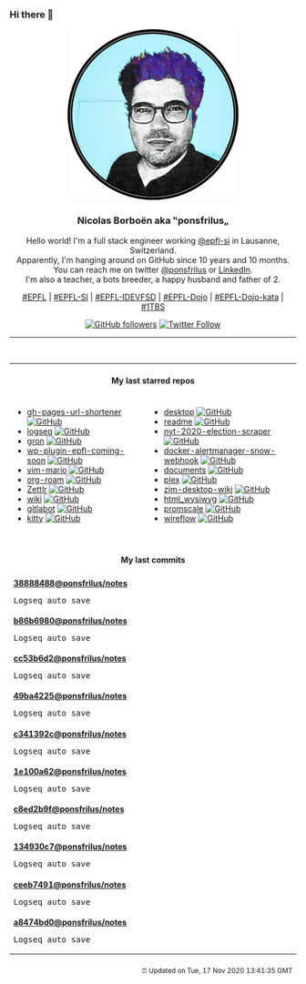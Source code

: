 ### Hi there 👋

<p align="center">
  <!-- use https://avatars3.githubusercontent.com/u/176002?v=4 for your default github picture -->
  <img src="https://raw.githubusercontent.com/ponsfrilus/ponsfrilus/master/img/ponsfrilus.png" title="Nicolas Borboën aka ‟ponsfrilus„" alt="Nicolas Borboën aka ‟ponsfrilus„" />
  <h3 align="center">
    Nicolas Borboën aka ‟ponsfrilus„
  </h3>
  <p align="center">
    Hello world! I'm a full stack engineer working <a href="https://github.com/epfl-si">@epfl-si</a> in Lausanne, Switzerland.
    <br />Apparently, I'm hanging around on GitHub since 10 years and 10 months.
    <br />You can reach me on twitter <a href="https://twitter.com/ponsfrilus">@ponsfrilus</a> or <a href="http://linkedin.com/in/nicolasborboen">LinkedIn</a>.
    <br />I'm also a teacher, a bots breeder, a happy husband and father of 2.
  </p>
  <p align="center">
    <a href="https://www.epfl.ch">#EPFL</a> | 
    <a href="https://github.com/epfl-si/">#EPFL-SI</a> | 
    <a href="https://github.com/epfl-idevfsd">#EPFL-IDEVFSD</a> | 
    <a href="https://github.com/topics/epfl-dojo">#EPFL-Dojo</a> | 
    <a href="https://github.com/topics/epfl-dojo-kata">#EPFL-Dojo-kata</a> | 
    <a href="https://en.wikipedia.org/wiki/Indentation_style#Variant:_1TBS_(OTBS)">#1TBS</a>
  </p>
  <p align="center">
    <a href="https://github.com/ponsfrilus"><img alt="GitHub followers" src="https://img.shields.io/github/followers/ponsfrilus?label=Follow%20me%20on%20github&style=social"></a>
    <a href="https://twitter.com/ponsfrilus"><img alt="Twitter Follow" src="https://img.shields.io/twitter/follow/ponsfrilus?label=follow%20me%20on%20twitter&style=social"></a>
  </p>
  </p><hr><table align="center">
<tr>
<td colspan="2" align="center"><h4>My last starred repos</h4></td>
</tr>
<tr>
<td valign="top">
<ul>
<li>
<a href="https://github.com/nelsontky/gh-pages-url-shortener" title="Minimal URL shortener that can be entirely hosted on GitHub pages." target="_blank">gh-pages-url-shortener</a>&nbsp;<a href="https://github.com/nelsontky/gh-pages-url-shortener" title="Minimal URL shortener that can be entirely hosted on GitHub pages." target="_blank"><img src="https://img.shields.io/github/stars/nelsontky/gh-pages-url-shortener?style=social" alt="GitHub"></a>
</li>
<li>
<a href="https://github.com/logseq/logseq" title="A privacy-first, open-source platform for knowledge sharing and management. " target="_blank">logseq</a>&nbsp;<a href="https://github.com/logseq/logseq" title="A privacy-first, open-source platform for knowledge sharing and management. " target="_blank"><img src="https://img.shields.io/github/stars/logseq/logseq?style=social" alt="GitHub"></a>
</li>
<li>
<a href="https://github.com/tomnomnom/gron" title="Make JSON greppable!" target="_blank">gron</a>&nbsp;<a href="https://github.com/tomnomnom/gron" title="Make JSON greppable!" target="_blank"><img src="https://img.shields.io/github/stars/tomnomnom/gron?style=social" alt="GitHub"></a>
</li>
<li>
<a href="https://github.com/epfl-si/wp-plugin-epfl-coming-soon" title="Basic WordPress plugin that allows to display a coming soon / maintenance page. Rest API status + wp cli maintenance-mode." target="_blank">wp-plugin-epfl-coming-soon</a>&nbsp;<a href="https://github.com/epfl-si/wp-plugin-epfl-coming-soon" title="Basic WordPress plugin that allows to display a coming soon / maintenance page. Rest API status + wp cli maintenance-mode." target="_blank"><img src="https://img.shields.io/github/stars/epfl-si/wp-plugin-epfl-coming-soon?style=social" alt="GitHub"></a>
</li>
<li>
<a href="https://github.com/rbtnn/vim-mario" title="Mario on Vim" target="_blank">vim-mario</a>&nbsp;<a href="https://github.com/rbtnn/vim-mario" title="Mario on Vim" target="_blank"><img src="https://img.shields.io/github/stars/rbtnn/vim-mario?style=social" alt="GitHub"></a>
</li>
<li>
<a href="https://github.com/org-roam/org-roam" title="Rudimentary Roam replica with Org-mode" target="_blank">org-roam</a>&nbsp;<a href="https://github.com/org-roam/org-roam" title="Rudimentary Roam replica with Org-mode" target="_blank"><img src="https://img.shields.io/github/stars/org-roam/org-roam?style=social" alt="GitHub"></a>
</li>
<li>
<a href="https://github.com/Zettlr/Zettlr" title="A Markdown Editor for the 21st century." target="_blank">Zettlr</a>&nbsp;<a href="https://github.com/Zettlr/Zettlr" title="A Markdown Editor for the 21st century." target="_blank"><img src="https://img.shields.io/github/stars/Zettlr/Zettlr?style=social" alt="GitHub"></a>
</li>
<li>
<a href="https://github.com/Requarks/wiki" title="Wiki.js | A modern, lightweight and powerful wiki app built on Node.js" target="_blank">wiki</a>&nbsp;<a href="https://github.com/Requarks/wiki" title="Wiki.js | A modern, lightweight and powerful wiki app built on Node.js" target="_blank"><img src="https://img.shields.io/github/stars/Requarks/wiki?style=social" alt="GitHub"></a>
</li>
<li>
<a href="https://github.com/SaphireVert/gitlabot" title="A gitlab update bot" target="_blank">gitlabot</a>&nbsp;<a href="https://github.com/SaphireVert/gitlabot" title="A gitlab update bot" target="_blank"><img src="https://img.shields.io/github/stars/SaphireVert/gitlabot?style=social" alt="GitHub"></a>
</li>
<li>
<a href="https://github.com/kovidgoyal/kitty" title="A cross-platform, fast, feature full, GPU based terminal emulator" target="_blank">kitty</a>&nbsp;<a href="https://github.com/kovidgoyal/kitty" title="A cross-platform, fast, feature full, GPU based terminal emulator" target="_blank"><img src="https://img.shields.io/github/stars/kovidgoyal/kitty?style=social" alt="GitHub"></a>
</li>
</ul>
<img width="450" height="1" /></td>
<td valign="top">
<ul>
<li>
<a href="https://github.com/desktop/desktop" title="Simple collaboration from your desktop" target="_blank">desktop</a>&nbsp;<a href="https://github.com/desktop/desktop" title="Simple collaboration from your desktop" target="_blank"><img src="https://img.shields.io/github/stars/desktop/desktop?style=social" alt="GitHub"></a>
</li>
<li>
<a href="https://github.com/notifyme-app/readme" title="Overview of NotifyMe: A decentralised check-in system for meetings and events" target="_blank">readme</a>&nbsp;<a href="https://github.com/notifyme-app/readme" title="Overview of NotifyMe: A decentralised check-in system for meetings and events" target="_blank"><img src="https://img.shields.io/github/stars/notifyme-app/readme?style=social" alt="GitHub"></a>
</li>
<li>
<a href="https://github.com/alex/nyt-2020-election-scraper" title="null" target="_blank">nyt-2020-election-scraper</a>&nbsp;<a href="https://github.com/alex/nyt-2020-election-scraper" title="null" target="_blank"><img src="https://img.shields.io/github/stars/alex/nyt-2020-election-scraper?style=social" alt="GitHub"></a>
</li>
<li>
<a href="https://github.com/camptocamp/docker-alertmanager-snow-webhook" title="null" target="_blank">docker-alertmanager-snow-webhook</a>&nbsp;<a href="https://github.com/camptocamp/docker-alertmanager-snow-webhook" title="null" target="_blank"><img src="https://img.shields.io/github/stars/camptocamp/docker-alertmanager-snow-webhook?style=social" alt="GitHub"></a>
</li>
<li>
<a href="https://github.com/CrowdNotifier/documents" title="null" target="_blank">documents</a>&nbsp;<a href="https://github.com/CrowdNotifier/documents" title="null" target="_blank"><img src="https://img.shields.io/github/stars/CrowdNotifier/documents?style=social" alt="GitHub"></a>
</li>
<li>
<a href="https://github.com/IBM/plex" title="The package of IBM’s typeface, IBM Plex." target="_blank">plex</a>&nbsp;<a href="https://github.com/IBM/plex" title="The package of IBM’s typeface, IBM Plex." target="_blank"><img src="https://img.shields.io/github/stars/IBM/plex?style=social" alt="GitHub"></a>
</li>
<li>
<a href="https://github.com/zim-desktop-wiki/zim-desktop-wiki" title="Main repository of the zim desktop wiki project" target="_blank">zim-desktop-wiki</a>&nbsp;<a href="https://github.com/zim-desktop-wiki/zim-desktop-wiki" title="Main repository of the zim desktop wiki project" target="_blank"><img src="https://img.shields.io/github/stars/zim-desktop-wiki/zim-desktop-wiki?style=social" alt="GitHub"></a>
</li>
<li>
<a href="https://github.com/secretGeek/html_wysiwyg" title="A truly naked, brutalist html quine" target="_blank">html_wysiwyg</a>&nbsp;<a href="https://github.com/secretGeek/html_wysiwyg" title="A truly naked, brutalist html quine" target="_blank"><img src="https://img.shields.io/github/stars/secretGeek/html_wysiwyg?style=social" alt="GitHub"></a>
</li>
<li>
<a href="https://github.com/timescale/promscale" title="An open-source analytical platform for Prometheus metrics 🚀" target="_blank">promscale</a>&nbsp;<a href="https://github.com/timescale/promscale" title="An open-source analytical platform for Prometheus metrics 🚀" target="_blank"><img src="https://img.shields.io/github/stars/timescale/promscale?style=social" alt="GitHub"></a>
</li>
<li>
<a href="https://github.com/vanila-io/wireflow" title="Wireflow - user flow chart real-time collaborative tool" target="_blank">wireflow</a>&nbsp;<a href="https://github.com/vanila-io/wireflow" title="Wireflow - user flow chart real-time collaborative tool" target="_blank"><img src="https://img.shields.io/github/stars/vanila-io/wireflow?style=social" alt="GitHub"></a>
</li>
</ul>
<img width="450" height="1" /></td>
</tr>
<tr>
<td colspan="2" align="center"><h4>My last commits</h4></td>
</tr>
<tr>
        <td colspan="2">
          <div><strong><a href="https://api.github.com/repos/ponsfrilus/notes/commits/388884883695e03fada810cb6ae74370aaa880e1" title="2020-11-15T12:46:17.000+01:00" target="_blank">38888488</a><a href="https://github.com/ponsfrilus">@ponsfrilus</a><a href="https://github.com/ponsfrilus/notes" title="null">/notes</a></strong></div>
          <pre>Logseq auto save</pre>
        </td>
        </tr><tr>
        <td colspan="2">
          <div><strong><a href="https://api.github.com/repos/ponsfrilus/notes/commits/b86b69809dce0717aaf0b90395cf9624d24e38aa" title="2020-11-15T12:45:58.000+01:00" target="_blank">b86b6980</a><a href="https://github.com/ponsfrilus">@ponsfrilus</a><a href="https://github.com/ponsfrilus/notes" title="null">/notes</a></strong></div>
          <pre>Logseq auto save</pre>
        </td>
        </tr><tr>
        <td colspan="2">
          <div><strong><a href="https://api.github.com/repos/ponsfrilus/notes/commits/cc53b6d25e5447b11b6e6a24d30fcf44d28d392c" title="2020-11-15T12:44:58.000+01:00" target="_blank">cc53b6d2</a><a href="https://github.com/ponsfrilus">@ponsfrilus</a><a href="https://github.com/ponsfrilus/notes" title="null">/notes</a></strong></div>
          <pre>Logseq auto save</pre>
        </td>
        </tr><tr>
        <td colspan="2">
          <div><strong><a href="https://api.github.com/repos/ponsfrilus/notes/commits/49ba422565ba2d5eef3336ce0460e0b379b4a1a9" title="2020-11-15T12:44:39.000+01:00" target="_blank">49ba4225</a><a href="https://github.com/ponsfrilus">@ponsfrilus</a><a href="https://github.com/ponsfrilus/notes" title="null">/notes</a></strong></div>
          <pre>Logseq auto save</pre>
        </td>
        </tr><tr>
        <td colspan="2">
          <div><strong><a href="https://api.github.com/repos/ponsfrilus/notes/commits/c341392cb8b297ba64c93b4c37348cec22c6e46f" title="2020-11-15T12:44:27.000+01:00" target="_blank">c341392c</a><a href="https://github.com/ponsfrilus">@ponsfrilus</a><a href="https://github.com/ponsfrilus/notes" title="null">/notes</a></strong></div>
          <pre>Logseq auto save</pre>
        </td>
        </tr><tr>
        <td colspan="2">
          <div><strong><a href="https://api.github.com/repos/ponsfrilus/notes/commits/1e100a62d393b23428e833a63ebf04c653c07bdf" title="2020-11-15T12:44:21.000+01:00" target="_blank">1e100a62</a><a href="https://github.com/ponsfrilus">@ponsfrilus</a><a href="https://github.com/ponsfrilus/notes" title="null">/notes</a></strong></div>
          <pre>Logseq auto save</pre>
        </td>
        </tr><tr>
        <td colspan="2">
          <div><strong><a href="https://api.github.com/repos/ponsfrilus/notes/commits/c8ed2b9fa07854feae0e7cf34767d831b4354ad8" title="2020-11-15T12:43:48.000+01:00" target="_blank">c8ed2b9f</a><a href="https://github.com/ponsfrilus">@ponsfrilus</a><a href="https://github.com/ponsfrilus/notes" title="null">/notes</a></strong></div>
          <pre>Logseq auto save</pre>
        </td>
        </tr><tr>
        <td colspan="2">
          <div><strong><a href="https://api.github.com/repos/ponsfrilus/notes/commits/134930c75608acdefd627e9a6fdec3adfa62a164" title="2020-11-15T12:43:36.000+01:00" target="_blank">134930c7</a><a href="https://github.com/ponsfrilus">@ponsfrilus</a><a href="https://github.com/ponsfrilus/notes" title="null">/notes</a></strong></div>
          <pre>Logseq auto save</pre>
        </td>
        </tr><tr>
        <td colspan="2">
          <div><strong><a href="https://api.github.com/repos/ponsfrilus/notes/commits/ceeb74918e0537274403fe7de0beae1fed91e8f4" title="2020-11-15T12:43:29.000+01:00" target="_blank">ceeb7491</a><a href="https://github.com/ponsfrilus">@ponsfrilus</a><a href="https://github.com/ponsfrilus/notes" title="null">/notes</a></strong></div>
          <pre>Logseq auto save</pre>
        </td>
        </tr><tr>
        <td colspan="2">
          <div><strong><a href="https://api.github.com/repos/ponsfrilus/notes/commits/a8474bd0990b434ec36aa4b7d4d2b125a8c4dd71" title="2020-11-15T12:41:04.000+01:00" target="_blank">a8474bd0</a><a href="https://github.com/ponsfrilus">@ponsfrilus</a><a href="https://github.com/ponsfrilus/notes" title="null">/notes</a></strong></div>
          <pre>Logseq auto save</pre>
        </td>
        </tr><tfoot>
<tr>
<td colspan="2" align="right">
<img width="900" height="1" />
<small>⏰ Updated on Tue, 17 Nov 2020 13:41:35 GMT</small>
</td>
</tr>
</tfoot>
<br />
</table>
